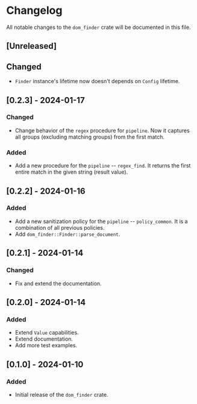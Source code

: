 # Changelog

All notable changes to the `dom_finder` crate will be documented in this file.

## [Unreleased]

## Changed
- `Finder` instance's lifetime now doesn't depends on `Config` lifetime.

## [0.2.3] - 2024-01-17

### Changed
- Change behavior of the `regex` procedure for `pipeline`. Now it captures all groups (excluding matching groups) from the first match.

### Added
- Add a new procedure for the `pipeline` -- `regex_find`. It returns the first entire match in the given string (result value).

## [0.2.2] - 2024-01-16

### Added
- Add a new sanitization policy for the `pipeline` -- `policy_common`. It is a combination of all previous policies.
- Add `dom_finder::Finder::parse_document`.

## [0.2.1] - 2024-01-14

### Changed
- Fix and extend the documentation.

## [0.2.0] - 2024-01-14

### Added
- Extend `Value` capabilities.
- Extend documentation.
- Add more test examples.

## [0.1.0] - 2024-01-10

### Added
- Initial release of the `dom_finder` crate.
